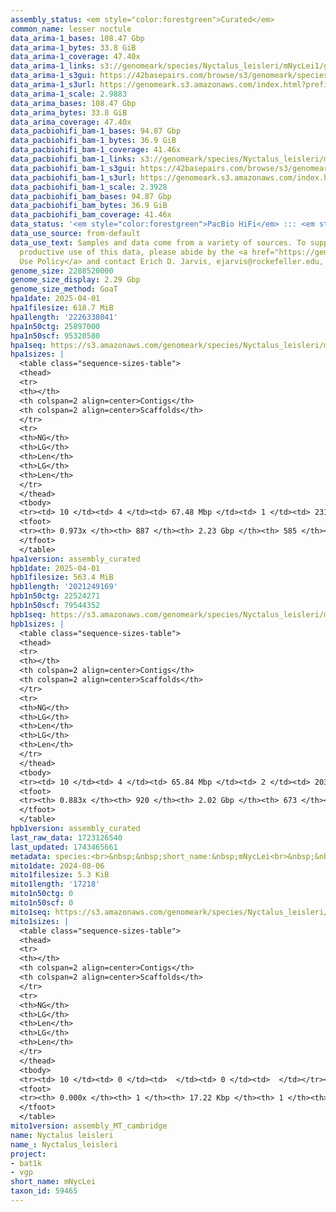 ```yaml
---
assembly_status: <em style="color:forestgreen">Curated</em>
common_name: lesser noctule
data_arima-1_bases: 108.47 Gbp
data_arima-1_bytes: 33.8 GiB
data_arima-1_coverage: 47.40x
data_arima-1_links: s3://genomeark/species/Nyctalus_leisleri/mNycLei1/genomic_data/arima/<br>
data_arima-1_s3gui: https://42basepairs.com/browse/s3/genomeark/species/Nyctalus_leisleri/mNycLei1/genomic_data/arima/
data_arima-1_s3url: https://genomeark.s3.amazonaws.com/index.html?prefix=species/Nyctalus_leisleri/mNycLei1/genomic_data/arima/
data_arima-1_scale: 2.9883
data_arima_bases: 108.47 Gbp
data_arima_bytes: 33.8 GiB
data_arima_coverage: 47.40x
data_pacbiohifi_bam-1_bases: 94.87 Gbp
data_pacbiohifi_bam-1_bytes: 36.9 GiB
data_pacbiohifi_bam-1_coverage: 41.46x
data_pacbiohifi_bam-1_links: s3://genomeark/species/Nyctalus_leisleri/mNycLei1/genomic_data/pacbio_hifi/<br>
data_pacbiohifi_bam-1_s3gui: https://42basepairs.com/browse/s3/genomeark/species/Nyctalus_leisleri/mNycLei1/genomic_data/pacbio_hifi/
data_pacbiohifi_bam-1_s3url: https://genomeark.s3.amazonaws.com/index.html?prefix=species/Nyctalus_leisleri/mNycLei1/genomic_data/pacbio_hifi/
data_pacbiohifi_bam-1_scale: 2.3928
data_pacbiohifi_bam_bases: 94.87 Gbp
data_pacbiohifi_bam_bytes: 36.9 GiB
data_pacbiohifi_bam_coverage: 41.46x
data_status: '<em style="color:forestgreen">PacBio HiFi</em> ::: <em style="color:forestgreen">Arima</em>'
data_use_source: from-default
data_use_text: Samples and data come from a variety of sources. To support fair and
  productive use of this data, please abide by the <a href="https://genome10k.soe.ucsc.edu/data-use-policies/">Data
  Use Policy</a> and contact Erich D. Jarvis, ejarvis@rockefeller.edu, with any questions.
genome_size: 2288520000
genome_size_display: 2.29 Gbp
genome_size_method: GoaT
hpa1date: 2025-04-01
hpa1filesize: 618.7 MiB
hpa1length: '2226338041'
hpa1n50ctg: 25897000
hpa1n50scf: 95320580
hpa1seq: https://s3.amazonaws.com/genomeark/species/Nyctalus_leisleri/mNycLei1/assembly_curated/mNycLei1.hap1.cur.20250401.fasta.gz
hpa1sizes: |
  <table class="sequence-sizes-table">
  <thead>
  <tr>
  <th></th>
  <th colspan=2 align=center>Contigs</th>
  <th colspan=2 align=center>Scaffolds</th>
  </tr>
  <tr>
  <th>NG</th>
  <th>LG</th>
  <th>Len</th>
  <th>LG</th>
  <th>Len</th>
  </tr>
  </thead>
  <tbody>
  <tr><td> 10 </td><td> 4 </td><td> 67.48 Mbp </td><td> 1 </td><td> 231.33 Mbp </td></tr><tr><td> 20 </td><td> 7 </td><td> 58.04 Mbp </td><td> 3 </td><td> 206.95 Mbp </td></tr><tr><td> 30 </td><td> 12 </td><td> 46.08 Mbp </td><td> 4 </td><td> 117.72 Mbp </td></tr><tr><td> 40 </td><td> 17 </td><td> 42.90 Mbp </td><td> 6 </td><td> 106.77 Mbp </td></tr><tr style="background-color:#cccccc;"><td> 50 </td><td> 24 </td><td style="background-color:#88ff88;"> 25.90 Mbp </td><td> 8 </td><td style="background-color:#88ff88;"> 95.32 Mbp </td></tr><tr><td> 60 </td><td> 35 </td><td> 15.91 Mbp </td><td> 11 </td><td> 79.18 Mbp </td></tr><tr><td> 70 </td><td> 55 </td><td> 7.96 Mbp </td><td> 14 </td><td> 57.73 Mbp </td></tr><tr><td> 80 </td><td> 102 </td><td> 3.22 Mbp </td><td> 18 </td><td> 52.48 Mbp </td></tr><tr><td> 90 </td><td> 220 </td><td> 1.06 Mbp </td><td> 48 </td><td> 2.23 Mbp </td></tr><tr><td> 100 </td><td> 0 </td><td>  </td><td> 0 </td><td>  </td></tr></tbody>
  <tfoot>
  <tr><th> 0.973x </th><th> 887 </th><th> 2.23 Gbp </th><th> 585 </th><th> 2.23 Gbp </th></tr>
  </tfoot>
  </table>
hpa1version: assembly_curated
hpb1date: 2025-04-01
hpb1filesize: 563.4 MiB
hpb1length: '2021249169'
hpb1n50ctg: 22524271
hpb1n50scf: 79544352
hpb1seq: https://s3.amazonaws.com/genomeark/species/Nyctalus_leisleri/mNycLei1/assembly_curated/mNycLei1.hap2.cur.20250401.fasta.gz
hpb1sizes: |
  <table class="sequence-sizes-table">
  <thead>
  <tr>
  <th></th>
  <th colspan=2 align=center>Contigs</th>
  <th colspan=2 align=center>Scaffolds</th>
  </tr>
  <tr>
  <th>NG</th>
  <th>LG</th>
  <th>Len</th>
  <th>LG</th>
  <th>Len</th>
  </tr>
  </thead>
  <tbody>
  <tr><td> 10 </td><td> 4 </td><td> 65.84 Mbp </td><td> 2 </td><td> 203.74 Mbp </td></tr><tr><td> 20 </td><td> 7 </td><td> 58.09 Mbp </td><td> 3 </td><td> 200.94 Mbp </td></tr><tr><td> 30 </td><td> 12 </td><td> 48.08 Mbp </td><td> 4 </td><td> 110.86 Mbp </td></tr><tr><td> 40 </td><td> 18 </td><td> 32.41 Mbp </td><td> 6 </td><td> 92.00 Mbp </td></tr><tr style="background-color:#cccccc;"><td> 50 </td><td> 26 </td><td style="background-color:#88ff88;"> 22.52 Mbp </td><td> 9 </td><td style="background-color:#88ff88;"> 79.54 Mbp </td></tr><tr><td> 60 </td><td> 39 </td><td> 13.63 Mbp </td><td> 12 </td><td> 61.50 Mbp </td></tr><tr><td> 70 </td><td> 70 </td><td> 4.69 Mbp </td><td> 16 </td><td> 52.47 Mbp </td></tr><tr><td> 80 </td><td> 160 </td><td> 1.27 Mbp </td><td> 33 </td><td> 2.96 Mbp </td></tr><tr><td> 90 </td><td> 0 </td><td>  </td><td> 0 </td><td>  </td></tr><tr><td> 100 </td><td> 0 </td><td>  </td><td> 0 </td><td>  </td></tr></tbody>
  <tfoot>
  <tr><th> 0.883x </th><th> 920 </th><th> 2.02 Gbp </th><th> 673 </th><th> 2.02 Gbp </th></tr>
  </tfoot>
  </table>
hpb1version: assembly_curated
last_raw_data: 1723126540
last_updated: 1743465661
metadata: species:<br>&nbsp;&nbsp;short_name:&nbsp;mNycLei<br>&nbsp;&nbsp;name:&nbsp;Nyctalus&nbsp;leisleri<br>&nbsp;&nbsp;taxon_id:&nbsp;59465<br>&nbsp;&nbsp;common_name:&nbsp;lesser&nbsp;noctule<br>&nbsp;&nbsp;order:<br>&nbsp;&nbsp;&nbsp;&nbsp;name:&nbsp;Chiroptera<br>&nbsp;&nbsp;family:<br>&nbsp;&nbsp;&nbsp;&nbsp;name:&nbsp;Vespertilionidae<br>&nbsp;&nbsp;individuals:<br>&nbsp;&nbsp;&nbsp;&nbsp;-&nbsp;short_name:&nbsp;mNycLei1<br>&nbsp;&nbsp;&nbsp;&nbsp;&nbsp;&nbsp;biosample_id:&nbsp;SAMEA114250308<br>&nbsp;&nbsp;&nbsp;&nbsp;&nbsp;&nbsp;sex:&nbsp;male<br>&nbsp;&nbsp;genome_size:&nbsp;2288520000<br>&nbsp;&nbsp;genome_size_method:&nbsp;GoaT<br>&nbsp;&nbsp;project:&nbsp;[&nbsp;bat1k,&nbsp;vgp&nbsp;]<br>
mito1date: 2024-08-06
mito1filesize: 5.3 KiB
mito1length: '17218'
mito1n50ctg: 0
mito1n50scf: 0
mito1seq: https://s3.amazonaws.com/genomeark/species/Nyctalus_leisleri/mNycLei1/assembly_MT_cambridge/mNycLei1.MT.20240806.fasta.gz
mito1sizes: |
  <table class="sequence-sizes-table">
  <thead>
  <tr>
  <th></th>
  <th colspan=2 align=center>Contigs</th>
  <th colspan=2 align=center>Scaffolds</th>
  </tr>
  <tr>
  <th>NG</th>
  <th>LG</th>
  <th>Len</th>
  <th>LG</th>
  <th>Len</th>
  </tr>
  </thead>
  <tbody>
  <tr><td> 10 </td><td> 0 </td><td>  </td><td> 0 </td><td>  </td></tr><tr><td> 20 </td><td> 0 </td><td>  </td><td> 0 </td><td>  </td></tr><tr><td> 30 </td><td> 0 </td><td>  </td><td> 0 </td><td>  </td></tr><tr><td> 40 </td><td> 0 </td><td>  </td><td> 0 </td><td>  </td></tr><tr style="background-color:#cccccc;"><td> 50 </td><td> 0 </td><td style="background-color:#ff8888;">  </td><td> 0 </td><td style="background-color:#ff8888;">  </td></tr><tr><td> 60 </td><td> 0 </td><td>  </td><td> 0 </td><td>  </td></tr><tr><td> 70 </td><td> 0 </td><td>  </td><td> 0 </td><td>  </td></tr><tr><td> 80 </td><td> 0 </td><td>  </td><td> 0 </td><td>  </td></tr><tr><td> 90 </td><td> 0 </td><td>  </td><td> 0 </td><td>  </td></tr><tr><td> 100 </td><td> 0 </td><td>  </td><td> 0 </td><td>  </td></tr></tbody>
  <tfoot>
  <tr><th> 0.000x </th><th> 1 </th><th> 17.22 Kbp </th><th> 1 </th><th> 17.22 Kbp </th></tr>
  </tfoot>
  </table>
mito1version: assembly_MT_cambridge
name: Nyctalus leisleri
name_: Nyctalus_leisleri
project:
- bat1k
- vgp
short_name: mNycLei
taxon_id: 59465
---
```

